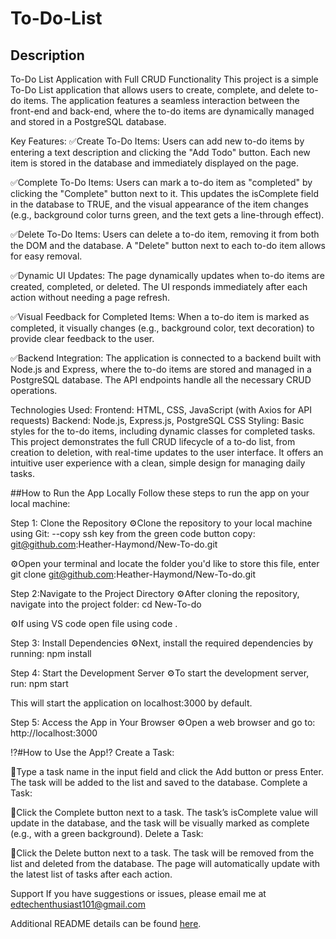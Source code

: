 # To-Do-List

## Description

To-Do List Application with Full CRUD Functionality
This project is a simple To-Do List application that allows users to create, complete, and delete to-do items. The application features a seamless interaction between the front-end and back-end, where the to-do items are dynamically managed and stored in a PostgreSQL database.

Key Features:
✅Create To-Do Items: Users can add new to-do items by entering a text description and clicking the "Add Todo" button. Each new item is stored in the database and immediately displayed on the page.

✅Complete To-Do Items: Users can mark a to-do item as "completed" by clicking the "Complete" button next to it. This updates the isComplete field in the database to TRUE, and the visual appearance of the item changes (e.g., background color turns green, and the text gets a line-through effect).

✅Delete To-Do Items: Users can delete a to-do item, removing it from both the DOM and the database. A "Delete" button next to each to-do item allows for easy removal.

✅Dynamic UI Updates: The page dynamically updates when to-do items are created, completed, or deleted. The UI responds immediately after each action without needing a page refresh.

✅Visual Feedback for Completed Items: When a to-do item is marked as completed, it visually changes (e.g., background color, text decoration) to provide clear feedback to the user.

✅Backend Integration: The application is connected to a backend built with Node.js and Express, where the to-do items are stored and managed in a PostgreSQL database. The API endpoints handle all the necessary CRUD operations.

Technologies Used:
Frontend: HTML, CSS, JavaScript (with Axios for API requests)
Backend: Node.js, Express.js, PostgreSQL
CSS Styling: Basic styles for the to-do items, including dynamic classes for completed tasks.
This project demonstrates the full CRUD lifecycle of a to-do list, from creation to deletion, with real-time updates to the user interface. It offers an intuitive user experience with a clean, simple design for managing daily tasks.

##How to Run the App Locally
Follow these steps to run the app on your local machine:

Step 1: Clone the Repository
⚙️Clone the repository to your local machine using Git:
 --copy ssh key from the green code button copy:
 git@github.com:Heather-Haymond/New-To-do.git

⚙️Open your terminal and locate the folder you'd like to store this file, enter
git clone git@github.com:Heather-Haymond/New-To-do.git

Step 2:Navigate to the Project Directory
⚙️After cloning the repository, navigate into the project folder:
cd New-To-do

⚙️If using VS code open file using 
code . 

Step 3: Install Dependencies
⚙️Next, install the required dependencies by running:
npm install

Step 4: Start the Development Server
 ⚙️To start the development server, run:
npm start

This will start the application on localhost:3000 by default.

Step 5: Access the App in Your Browser
⚙️Open a web browser and go to:
http://localhost:3000

⁉️#How to Use the App⁉️
Create a Task:

🔅Type a task name in the input field and click the Add button or press Enter.
The task will be added to the list and saved to the database.
Complete a Task:

🔅Click the Complete button next to a task.
The task’s isComplete value will update in the database, and the task will be visually marked as complete (e.g., with a green background).
Delete a Task:

🔅Click the Delete button next to a task.
The task will be removed from the list and deleted from the database.
The page will automatically update with the latest list of tasks after each action.


Support
If you have suggestions or issues, please email me at edtechenthusiast101@gmail.com

Additional README details can be found [here](https://github.com/PrimeAcademy/readme-template/blob/master/README.md).
